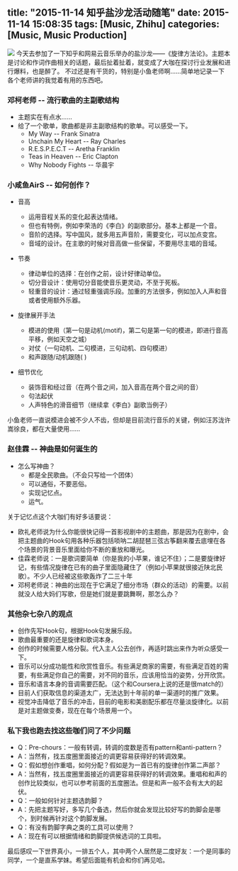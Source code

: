 title: "2015-11-14 知乎盐沙龙活动随笔"
date: 2015-11-14 15:08:35
tags: [Music, Zhihu]
categories: [Music, Music Production]
---

![](http://7ktqal.com1.z0.glb.clouddn.com/img/blog/zhihu-salt-salon.jpg)
今天去参加了一下知乎和网易云音乐举办的盐沙龙——《旋律方法论》。主题本是讨论和作词作曲相关的话题，最后扯着扯着，就变成了大咖在探讨行业发展和进行爆料，也是醉了。
不过还是有干货的，特别是小鱼老师啊……简单地记录一下各个老师讲的我觉着有用的东西吧。

<!--more-->
### 邓柯老师 -- 流行歌曲的主副歌结构
* 主题实在有点水……
* 给了一个歌单，歌曲都是非主副歌结构的歌单。可以感受一下。
  * My Way -- Frank Sinatra
  * Unchain My Heart -- Ray Charles
  * R.E.S.P.E.C.T -- Aretha Franklin
  * Teas in Heaven -- Eric Clapton
  * Why Nobody Fights -- 华晨宇

### 小咸鱼AirS -- 如何创作？
* 音高
  * 运用音程关系的变化起表达情绪。
  * 但也有特例，例如李荣浩的《李白》的副歌部分。基本上都是一个音。
  * 音阶的选择。写中国风，就多用五声音阶，需要变化，可以加点变宫。
  * 音域的设计。在主歌的时候对音高做一些保留，不要用尽主唱的音域。


* 节奏
  * 律动单位的选择：在创作之前，设计好律动单位。
  * 切分音设计：使用切分音能使音乐更灵动，不至于死板。
  * 轻重音的设计：通过轻重强调乐段。加重的方法很多，例如加入人声和音或者使用额外乐器。

* 旋律展开手法
  * 模进的使用（第一句是动机(motif)，第二句是第一句的模进，即进行音高平移，例如天空之城）
  * 对仗（一句动机、二句模进，三句动机、四句模进）
  * 和声跟随/动机跟随(  )

* 细节优化
  * 装饰音和经过音（在两个音之间，加入音高在两个音之间的音）
  * 句法起伏
  * 人声特色的滑音细节（继续拿《李白》副歌当例子）

小鱼老师一直说模进会被不少人不齿，但却是目前流行音乐的关键，例如汪苏泷许嵩徐良，都在大量使用……

### 赵佳霖 -- 神曲是如何诞生的
  * 怎么写神曲？
    * 都是全民歌曲。（不会只写给一个团体）
    * 可以通俗，不要恶俗。
    * 实现记忆点。
    * 运气。

关于记忆点这个大咖们有好多话要说：
* 欧礼老师说为什么你能很快记得一首影视剧中的主题曲，那是因为在剧中，会把主题曲的Hook句用各种乐器包括唢呐二胡琵琶三弦古筝翻来覆去底埋在各个场景的背景音乐里面给你不断的重放和曝光。
* 佳霖老师说：一是歌词要简单（你是我的小苹果，谁记不住）；二是要旋律好记，有些情况旋律在已有的曲子里面隐藏住了（例如小苹果就很接近陕北民歌）。不少人已经被这些歌轰炸了二三十年
* 邓柯老师说：神曲的出现在于它满足了细分市场（群众的活动）的需要。以前就没人给大妈们写歌，但是她们就是要跳舞啊，那怎么办？

### 其他杂七杂八的观点
  * 创作先写Hook句，根据Hook句发展乐段。
  * 歌曲最重要的还是旋律和歌词本身。
  * 创作的时候需要人格分裂。代入主人公去创作，再适时跳出来作为听众感受一下。
  * 音乐可以分成功能性和欣赏性音乐。有些满足商家的需要，有些满足百姓的需要，有些满足你自己的需要，对不同的音乐，应该用恰当的姿势，分开欣赏。
  * 音乐和语言本身的音调需要匹配。（这个和Coursera上说的还是很match的）
  * 目前人们获取信息的渠道太广，无法达到十年前的单一渠道时的推广效果。 
  * 视觉冲击降低了音乐的冲击，目前的电影和美剧配乐都在尽量淡旋律化。以前是对主题做变奏，现在在每个场景用一个。


### 私下我也跑去找这些咖们问了不少问题
* Q：Pre-chours：一般有转调，转调的度数是否有pattern和anti-pattern？
* A：当然有，找五度圈里面接近的调更容易获得好的转调效果。
* Q：假如想创作重唱，如何分配？假如是为一首已有的旋律创作第二声部？
* A：当然有，找五度圈里面接近的调更容易获得好的转调效果。重唱和和声的创作比较类似，也可以参考前面的五度圈法。但是和声一般不会有太大的起伏。
* Q：一般如何针对主题选韵脚？
* A：先把主题写好，多写几个备选，然后你就会发现比较好写的韵脚会是哪个，到时候再针对这个韵脚发展。
* Q：有没有韵脚字典之类的工具可以使用？
* A：现在有可以根据情绪和韵脚提供候选词的工具啦。

最后感叹一下世界真小，一排五个人，其中两个人居然是二度好友：一个是同事的同学，一个是直系学妹。希望后面能有机会和你们再见哈。
